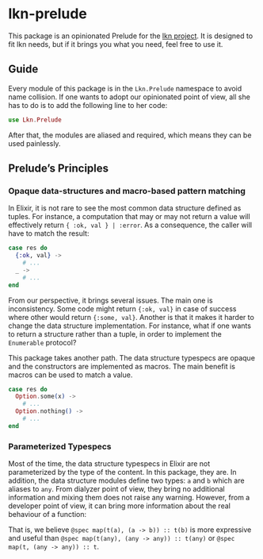 # lkn-prelude

This package is an opinionated Prelude for the [lkn project](http://lkn.ist). It
is designed to fit lkn needs, but if it brings you what you need, feel free to
use it.

## Guide

Every module of this package is in the `Lkn.Prelude` namespace to avoid name
collision. If one wants to adopt our opinionated point of view, all she has to do
is to add the following line to her code:

```elixir
use Lkn.Prelude
```

After that, the modules are aliased and required, which means they can be used
painlessly.

## Prelude’s Principles

### Opaque data-structures and macro-based pattern matching

In Elixir, it is not rare to see the most common data structure defined as
tuples. For instance, a computation that may or may not return a value will
effectively return `{ :ok, val } | :error`. As a consequence, the caller will
have to match the result:

```elixir
case res do
  {:ok, val} ->
    # ...
  _ ->
    # ...
end
```

From our perspective, it brings several issues. The main one is
inconsistency. Some code might return `{:ok, val}` in case of success where
other would return `{:some, val}`. Another is that it makes it harder to change
the data structure implementation. For instance, what if one wants to return a
structure rather than a tuple, in order to implement the `Enumerable` protocol?

This package takes another path. The data structure typespecs are opaque and the
constructors are implemented as macros. The main benefit is macros can be used
to match a value.

```elixir
case res do
  Option.some(x) ->
    # ...
  Option.nothing() ->
    # ...
end
```

### Parameterized Typespecs

Most of the time, the data structure typespecs in Elixir are not parameterized
by the type of the content. In this package, they are. In addition, the data
structure modules define two types: `a` and `b` which are aliases to `any`. From
dialyzer point of view, they bring no additional information and mixing them
does not raise any warning. However, from a developer point of view, it can
bring more information about the real behaviour of a function:

That is, we believe `@spec map(t(a), (a -> b)) :: t(b)` is more expressive and
useful than `@spec map(t(any), (any -> any)) :: t(any)` or `@spec map(t, (any ->
any)) :: t`.
